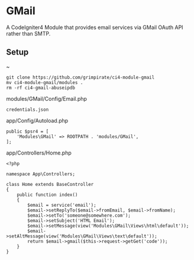 # GMail
A CodeIgniter4 Module that provides email services via GMail OAuth API rather than SMTP.

## Setup
~
```
git clone https://github.com/grimpirate/ci4-module-gmail
mv ci4-module-gmail/modules .
rm -rf ci4-gmail-abuseipdb
```
modules/GMail/Config/Email.php
```
credentials.json
```
app/Config/Autoload.php
```
public $psr4 = [
    'Modules\GMail' => ROOTPATH . 'modules/GMail',
];
```
app/Controllers/Home.php
```
<?php

namespace App\Controllers;

class Home extends BaseController
{
	public function index()
	{
		$email = service('email');
		$email->setReplyTo($email->fromEmail, $email->fromName);
		$email->setTo('someone@somewhere.com');
		$email->setSubject('HTML Email');
		$email->setMessage(view('Modules\GMail\Views\html\default'));
		$email->setAltMessage(view('Modules\GMail\Views\text\default'));
		return $email->gmail($this->request->getGet('code'));
	}
}
```